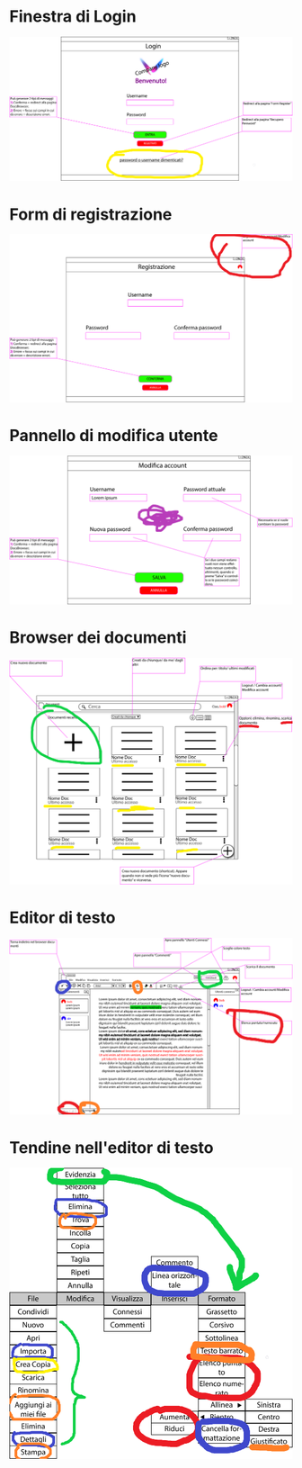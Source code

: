 # Finestra di Login

![](mockups-commentati/Qt%20Login-commentato.png)

# Form di registrazione

![](mockups-commentati/Qt%20FormRegister-commentato.png)

# Pannello di modifica utente

![](mockups-commentati/Qt%20EditAccount-commentato.png)

# Browser dei documenti

![](mockups-commentati/Qt%20DocsBrowser-commentato.png)

# Editor di testo

![](mockups-commentati/Qt%20textEditor-commentato-02.png)

# Tendine nell'editor di testo

![](mockups-commentati/TendineTextEditor-01.png)

<!--# Vista relazione finestre

<!--![](mockups-commentati/Overview.png)

<!--# Vista completa relazione finestre

<!--![](mockups-commentati/OverviewFull.png)
